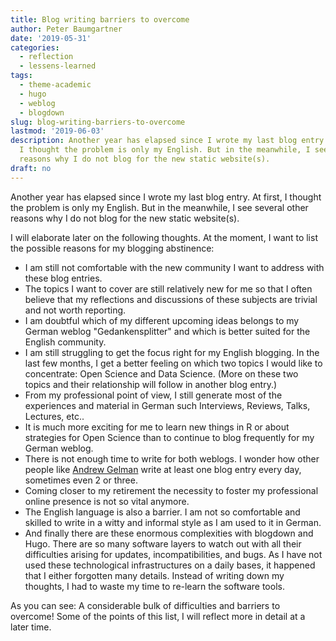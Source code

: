 ```yaml
---
title: Blog writing barriers to overcome
author: Peter Baumgartner
date: '2019-05-31'
categories:
  - reflection
  - lessens-learned
tags:
  - theme-academic
  - hugo
  - weblog
  - blogdown
slug: blog-writing-barriers-to-overcome
lastmod: '2019-06-03'
description: Another year has elapsed since I wrote my last blog entry. At first,
  I thought the problem is only my English. But in the meanwhile, I see several other
  reasons why I do not blog for the new static website(s).
draft: no
---
```

Another year has elapsed since I wrote my last blog entry. At first, I thought the problem is only my English. But in the meanwhile, I see several other reasons why I do not blog for the new static website(s).

I will elaborate later on the following thoughts. At the moment, I want to list the possible reasons for my blogging abstinence:

* I am still not comfortable with the new community I want to address with these blog entries. 
* The topics I want to cover are still relatively new for me so that I often believe that my reflections and discussions of these subjects are trivial and not worth reporting.
* I am doubtful which of my different upcoming ideas belongs to my German weblog "Gedankensplitter" and which is better suited for the English community.
* I am still struggling to get the focus right for my English blogging. In the last few months, I get a better feeling on which two topics I would like to concentrate: Open Science and Data Science. (More on these  two topics and their relationship will follow in another blog entry.)
* From my professional point of view, I still generate most of the experiences and material in German such Interviews, Reviews, Talks, Lectures, etc..
* It is much more exciting for me to learn new things in R or about strategies for Open Science than to continue to blog frequently for my German weblog. 
* There is not enough time to write for both weblogs. I wonder how other people like <a href="https://statmodeling.stat.columbia.edu/">Andrew Gelman</a> write at least one blog entry every day, sometimes even 2 or three.
* Coming closer to my retirement the necessity to foster my professional online presence is not so vital anymore.
* The English language is also a barrier. I am not so comfortable and skilled to write in a witty and informal style as I am used to it in German.
* And finally there are these enormous complexities with blogdown and Hugo. There are so many software layers to watch out with all their difficulties arising for updates, incompatibilities, and bugs. As I have not used these technological infrastructures on a daily bases, it happened that I either forgotten many details. Instead of writing down my thoughts, I had to waste my time to re-learn the software tools.

As you can see: A considerable bulk of difficulties and barriers to overcome! Some of the points of this list, I will reflect more in detail at a later time.

